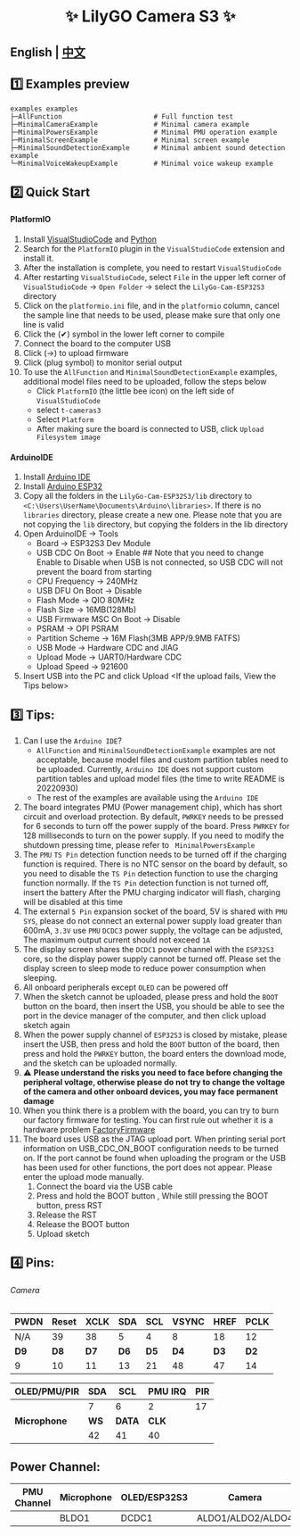 <h1 align = "center">✨ LilyGO Camera S3 ✨</h1>

## **English | [中文](README_CN.MD)**

## 1️⃣ Examples preview

````
examples examples
├─AllFunction                       # Full function test
├─MinimalCameraExample              # Minimal camera example
├─MinimalPowersExample              # Minimal PMU operation example
├─MinimalScreenExample              # Minimal screen example
├─MinimalSoundDetectionExample      # Minimal ambient sound detection example
└─MinimalVoiceWakeupExample         # Minimal voice wakeup example
````

## 2️⃣ Quick Start

#### PlatformIO

1. Install [VisualStudioCode](https://code.visualstudio.com/) and [Python](https://www.python.org/)
2. Search for the `PlatformIO` plugin in the `VisualStudioCode` extension and install it.
3. After the installation is complete, you need to restart `VisualStudioCode`
4. After restarting `VisualStudioCode`, select `File` in the upper left corner of `VisualStudioCode` -> `Open Folder` -> select the `LilyGo-Cam-ESP32S3` directory
5. Click on the `platformio.ini` file, and in the `platformio` column, cancel the sample line that needs to be used, please make sure that only one line is valid
6. Click the (✔) symbol in the lower left corner to compile
7. Connect the board to the computer USB
8. Click (→) to upload firmware
9. Click (plug symbol) to monitor serial output
10. To use the `AllFunction` and `MinimalSoundDetectionExample` examples, additional model files need to be uploaded, follow the steps below
    - Click `PlatformIO` (the little bee icon) on the left side of `VisualStudioCode`
    - select `t-cameras3`
    - Select `Platform`
    - After making sure the board is connected to USB, click `Upload Filesystem image`

#### ArduinoIDE

1. Install [Arduino IDE](https://www.arduino.cc/en/software)
2. Install [Arduino ESP32](https://docs.espressif.com/projects/arduino-esp32/en/latest/) 
3. Copy all the folders in the `LilyGo-Cam-ESP32S3/lib` directory to `<C:\Users\UserName\Documents\Arduino\libraries>`. If there is no `libraries` directory, please create a new one. Please note that you are not copying the `lib` directory, but copying the folders in the lib directory
4. Open ArduinoIDE -> Tools
   - Board -> ESP32S3 Dev Module
   - USB CDC On Boot -> Enable  ## Note that you need to change Enable to Disable when USB is not connected, so USB CDC will not prevent the board from starting
   - CPU Frequency -> 240MHz
   - USB DFU On Boot -> Disable
   - Flash Mode -> QIO 80MHz
   - Flash Size -> 16MB(128Mb)
   - USB Firmware MSC On Boot -> Disable
   - PSRAM -> OPI PSRAM
   - Partition Scheme -> 16M Flash(3MB APP/9.9MB FATFS)
   - USB Mode -> Hardware CDC and JIAG
   - Upload Mode -> UART0/Hardware CDC
   - Upload Speed -> 921600
5. Insert USB into the PC and click Upload <If the upload fails, View the Tips below>




## 3️⃣ Tips:

1. Can I use the `Arduino IDE`?
    - `AllFunction` and `MinimalSoundDetectionExample` examples are not acceptable, because model files and custom partition tables need to be uploaded. Currently, `Arduino IDE` does not support custom partition tables and upload model files (the time to write README is 20220930)
    - The rest of the examples are available using the `Arduino IDE`
2. The board integrates PMU (Power management chip), which has short circuit and overload protection. By default, `PWRKEY` needs to be pressed for 6 seconds to turn off the power supply of the board. Press `PWRKEY` for 128 milliseconds to turn on the power supply. If you need to modify the shutdown pressing time, please refer to ` MinimalPowersExample`
3. The `PMU` `TS Pin` detection function needs to be turned off if the charging function is required. There is no NTC sensor on the board by default, so you need to disable the `TS Pin` detection function to use the charging function normally. If the `TS Pin` detection function is not turned off, insert the battery After the PMU charging indicator will flash, charging will be disabled at this time
4. The external `5 Pin` expansion socket of the board, 5V is shared with `PMU` `SYS`, please do not connect an external power supply load greater than 600mA, `3.3V` use `PMU` `DCDC3` power supply, the voltage can be adjusted, The maximum output current should not exceed `1A`
5. The display screen shares the `DCDC1` power channel with the `ESP32S3` core, so the display power supply cannot be turned off. Please set the display screen to sleep mode to reduce power consumption when sleeping.
6. All onboard peripherals except `OLED` can be powered off
7. When the sketch cannot be uploaded, please press and hold the `BOOT` button on the board, then insert the USB, you should be able to see the port in the device manager of the computer, and then click upload sketch again
8. When the power supply channel of `ESP32S3` is closed by mistake, please insert the USB, then press and hold the `BOOT` button of the board, then press and hold the `PWRKEY` button, the board enters the download mode, and the sketch can be uploaded normally.
9. ⚠ **Please understand the risks you need to face before changing the peripheral voltage, otherwise please do not try to change the voltage of the camera and other onboard devices, you may face permanent damage**
10. When you think there is a problem with the board, you can try to burn our factory firmware for testing. You can first rule out whether it is a hardware problem [FactoryFirmware](./firmware/README.MD)
11. The board uses USB as the JTAG upload port. When printing serial port information on USB_CDC_ON_BOOT configuration needs to be turned on. 
If the port cannot be found when uploading the program or the USB has been used for other functions, the port does not appear. 
Please enter the upload mode manually. 
    1. Connect the board via the USB cable
    1. Press and hold the BOOT button , While still pressing the BOOT button, press RST
    1. Release the RST
    1. Release the BOOT button
    1. Upload sketch


## 4️⃣ Pins:

###### Camera

| PWDN   | Reset  | XCLK   | SDA    | SCL    | VSYNC  | HREF   | PCLK   |
| ------ | ------ | ------ | ------ | ------ | ------ | ------ | ------ |
| N/A    | 39     | 38     | 5      | 4      | 8      | 18     | 12     |
| **D9** | **D8** | **D7** | **D6** | **D5** | **D4** | **D3** | **D2** |
| 9      | 10     | 11     | 13     | 21     | 48     | 47     | 14     |


| OLED/PMU/PIR   | SDA    | SCL      | PMU IRQ | PIR |
| -------------- | ------ | -------- | ------- | --- |
|                | 7      | 6        | 2       | 17  |
| **Microphone** | **WS** | **DATA** | **CLK** |     |
|                | 42     | 41       | 40      |     |

## Power Channel:

| PMU Channel | Microphone | OLED/ESP32S3 | Camera            | Pir   |
| ----------- | ---------- | ------------ | ----------------- | ----- |
|             | BLDO1      | DCDC1        | ALDO1/ALDO2/ALDO4 | ALDO3 |